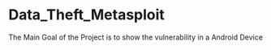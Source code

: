 # Data_Theft_Metasploit


The Main Goal of the Project is to show the vulnerability in a Android Device
